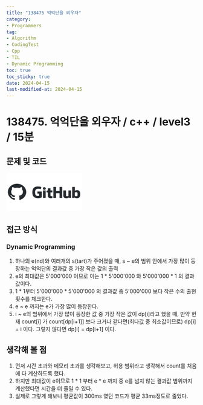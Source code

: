 ```yaml
---
title: "138475 억억단을 외우자"
category:
- Programmers
tag:
- Algorithm
- CodingTest
- Cpp
- TIL
- Dynamic Programming
toc: true
toc_sticky: true
date: 2024-04-15
last-modified-at: 2024-04-15
---
```


# 138475. 억억단을 외우자 / c++ / level3 / 15분

## 문제 및 코드

[<img src="https://github.com/Sho1007/sho1007.github.io/blob/main/assets/images/github-logo-vector.png?raw=true" width="200" height="100"/>](https://github.com/Sho1007/Algorithm/tree/main/%ED%94%84%EB%A1%9C%EA%B7%B8%EB%9E%98%EB%A8%B8%EC%8A%A4/3/138475.%E2%80%85%EC%96%B5%EC%96%B5%EB%8B%A8%EC%9D%84%E2%80%85%EC%99%B8%EC%9A%B0%EC%9E%90)

## 접근 방식
### Dynamic Programming
1. 하나의 e(nd)와 여러개의 s(tart)가 주어졌을 때, s ~ e의 범위 안에서
가장 많이 등장하는 억억단의 결과값 중 가장 작은 값의 출력
2. e의 최대값은 5'000'000 이므로 이는 1 * 5'000'000 와 5'000'000 * 1 의 결과값이다.
3. 1 * 1부터 5'000'000 * 5'000'000 의 결과값 중 5'000'000 보다 작은 수의 출현 횟수를 체크한다. 
4. e ~ e 까지는 e가 가장 많이 등장한다.
5. i ~ e의 범위에서 가장 많이 등장한 값 중 가장 작은 값이 dp[i]라고 했을 때,
만약 현재 count[i] 가 count[dp[i+1]] 보다 크거나 같다면(최다값 중 최소값이므로) dp[i] = i 이다. 그렇지 않다면 dp[i] = dp[i+1] 이다.



## 생각해 볼 점
1. 먼저 시간 초과와 메모리 초과를 생각해보고, 허용 범위라고 생각해서  count를 처음에 다 계산하도록 했다.
2. 하지만 최대값이 e이므로 1 * 1 부터 e * e 까지 중 e를 넘지 않는 결과값 범위까지 계산했다면 시간을 더 줄일 수 있다.
3. 실제로 그렇게 해보니 평균값이 300ms 였던 코드가 평균 33ms정도로 줄었다.
